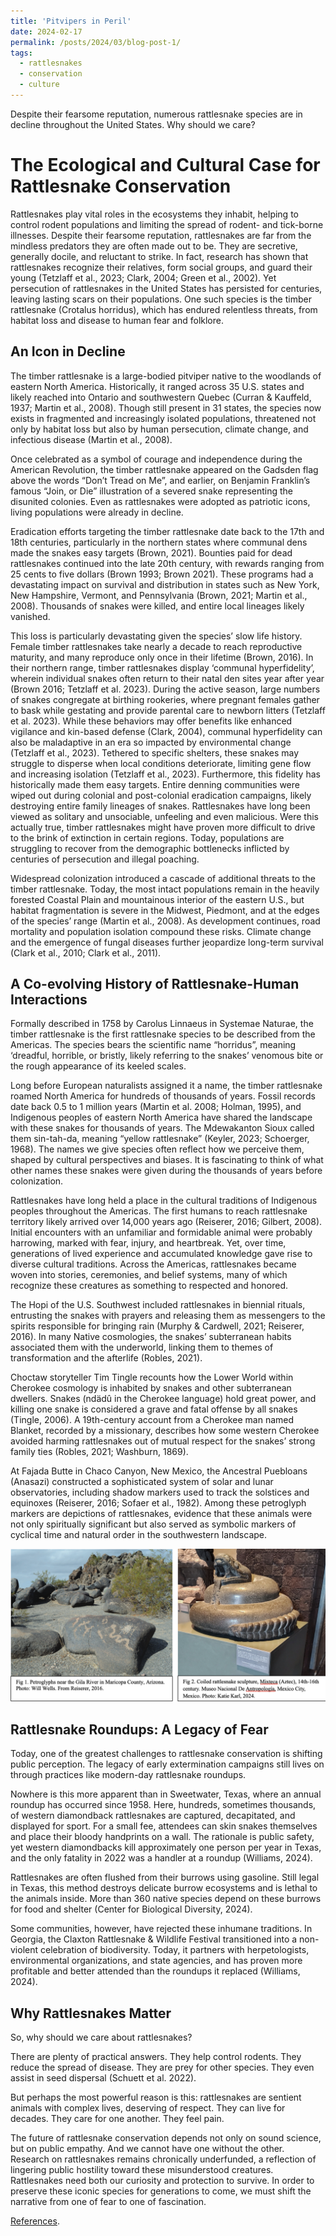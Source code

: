 ```yaml
---
title: 'Pitvipers in Peril'
date: 2024-02-17
permalink: /posts/2024/03/blog-post-1/
tags:
  - rattlesnakes
  - conservation
  - culture
---
```


Despite their fearsome reputation, numerous rattlesnake species are in decline throughout the United States. Why should we care?

The Ecological and Cultural Case for Rattlesnake Conservation
======
Rattlesnakes play vital roles in the ecosystems they inhabit, helping to control rodent populations and limiting the spread of rodent- and tick-borne illnesses. Despite their fearsome reputation, rattlesnakes are far from the mindless predators they are often made out to be. They are secretive, generally docile, and reluctant to strike. In fact, research has shown that rattlesnakes recognize their relatives, form social groups, and guard their young (Tetzlaff et al., 2023; Clark, 2004; Green et al., 2002).
Yet persecution of rattlesnakes in the United States has persisted for centuries, leaving lasting scars on their populations. One such species is the timber rattlesnake (Crotalus horridus), which has endured relentless threats, from habitat loss and disease to human fear and folklore.

An Icon in Decline
------
The timber rattlesnake is a large-bodied pitviper native to the woodlands of eastern North America. Historically, it ranged across 35 U.S. states and likely reached into Ontario and southwestern Quebec (Curran & Kauffeld, 1937; Martin et al., 2008). Though still present in 31 states, the species now exists in fragmented and increasingly isolated populations, threatened not only by habitat loss but also by human persecution, climate change, and infectious disease (Martin et al., 2008).

Once celebrated as a symbol of courage and independence during the American Revolution, the timber rattlesnake appeared on the Gadsden flag above the words “Don’t Tread on Me”, and earlier, on Benjamin Franklin’s famous “Join, or Die” illustration of a severed snake representing the disunited colonies. Even as rattlesnakes were adopted as patriotic icons, living populations were already in decline.

Eradication efforts targeting the timber rattlesnake date back to the 17th and 18th centuries, particularly in the northern states where communal dens made the snakes easy targets (Brown, 2021). Bounties paid for dead rattlesnakes continued into the late 20th century, with rewards ranging from 25 cents to five dollars (Brown 1993; Brown 2021). These programs had a devastating impact on survival and distribution in states such as New York, New Hampshire, Vermont, and Pennsylvania (Brown, 2021; Martin et al., 2008). Thousands of snakes were killed, and entire local lineages likely vanished.

This loss is particularly devastating given the species’ slow life history. Female timber rattlesnakes take nearly a decade to reach reproductive maturity, and many reproduce only once in their lifetime (Brown, 2016). In their northern range, timber rattlesnakes display ‘communal hyperfidelity’, wherein individual snakes often return to their natal den sites year after year (Brown 2016; Tetzlaff et al. 2023). During the active season, large numbers of snakes congregate at birthing rookeries, where pregnant females gather to bask while gestating and provide parental care to newborn litters (Tetzlaff et al. 2023). 
While these behaviors may offer benefits like enhanced vigilance and kin-based defense (Clark, 2004), communal hyperfidelity can also be maladaptive in an era so impacted by environmental change (Tetzlaff et al., 2023). Tethered to specific shelters, these snakes may struggle to disperse when local conditions deteriorate, limiting gene flow and increasing isolation (Tetzlaff et al., 2023). Furthermore, this fidelity has historically made them easy targets. Entire denning communities were wiped out during colonial and post-colonial eradication campaigns, likely destroying entire family lineages of snakes. Rattlesnakes have long been viewed as solitary and unsociable, unfeeling and even malicious. Were this actually true, timber rattlesnakes might have proven more difficult to drive to the brink of extinction in certain regions. Today, populations are struggling to recover from the demographic bottlenecks inflicted by centuries of persecution and illegal poaching.

Widespread colonization introduced a cascade of additional threats to the timber rattlesnake. Today, the most intact populations remain in the heavily forested Coastal Plain and mountainous interior of the eastern U.S., but habitat fragmentation is severe in the Midwest, Piedmont, and at the edges of the species’ range (Martin et al., 2008). As development continues, road mortality and population isolation compound these risks. Climate change and the emergence of fungal diseases further jeopardize long-term survival (Clark et al., 2010; Clark et al., 2011).

A Co-evolving History of Rattlesnake-Human Interactions
------
Formally described in 1758 by Carolus Linnaeus in Systemae Naturae, the timber rattlesnake is the first rattlesnake species to be described from the Americas. The species bears the scientific name “horridus”, meaning ‘dreadful, horrible, or bristly, likely referring to the snakes’ venomous bite or the rough appearance of its keeled scales. 

Long before European naturalists assigned it a name, the timber rattlesnake roamed North America for hundreds of thousands of years. Fossil records date back 0.5 to 1 million years (Martin et al. 2008; Holman, 1995), and Indigenous peoples of eastern North America have shared the landscape with these snakes for thousands of years. The Mdewakanton Sioux called them sin-tah-da, meaning “yellow rattlesnake” (Keyler, 2023; Schoerger, 1968). The names we give species often reflect how we perceive them, shaped by cultural perspectives and biases. It is fascinating to think of what other names these snakes were given during the thousands of years before colonization.

Rattlesnakes have long held a place in the cultural traditions of Indigenous peoples throughout the Americas. The first humans to reach rattlesnake territory likely arrived over 14,000 years ago (Reiserer, 2016; Gilbert, 2008). Initial encounters with an unfamiliar and formidable animal were probably harrowing, marked with fear, injury, and heartbreak. Yet, over time, generations of lived experience and accumulated knowledge gave rise to diverse cultural traditions. Across the Americas, rattlesnakes became woven into stories, ceremonies, and belief systems, many of which recognize these creatures as something to respected and honored.

The Hopi of the U.S. Southwest included rattlesnakes in biennial rituals, entrusting the snakes with prayers and releasing them as messengers to the spirits responsible for bringing rain (Murphy & Cardwell, 2021; Reiserer, 2016). In many Native cosmologies, the snakes’ subterranean habits associated them with the underworld, linking them to themes of transformation and the afterlife (Robles, 2021).
  
Choctaw storyteller Tim Tingle recounts how the Lower World within Cherokee cosmology is inhabited by snakes and other subterranean dwellers. Snakes (ndädû in the Cherokee language) hold great power, and killing one snake is considered a grave and fatal offense by all snakes (Tingle, 2006). A 19th-century account from a Cherokee man named Blanket, recorded by a missionary, describes how some western Cherokee avoided harming rattlesnakes out of mutual respect for the snakes’ strong family ties (Robles, 2021; Washburn, 1869). 
  
At Fajada Butte in Chaco Canyon, New Mexico, the Ancestral Puebloans (Anasazi) constructed a sophisticated system of solar and lunar observatories, including shadow markers used to track the solstices and equinoxes (Reiserer, 2016; Sofaer et al., 1982). Among these petroglyph markers are depictions of rattlesnakes, evidence that these animals were not only spiritually significant but also served as symbolic markers of cyclical time and natural order in the southwestern landscape.

![](/images/rattlesnake_fig.png)


Rattlesnake Roundups: A Legacy of Fear
------
Today, one of the greatest challenges to rattlesnake conservation is shifting public perception. The legacy of early extermination campaigns still lives on through practices like modern-day rattlesnake roundups. 

Nowhere is this more apparent than in Sweetwater, Texas, where an annual roundup has occurred since 1958. Here, hundreds, sometimes thousands, of western diamondback rattlesnakes are captured, decapitated, and displayed for sport. For a small fee, attendees can skin snakes themselves and place their bloody handprints on a wall. The rationale is public safety, yet western diamondbacks kill approximately one person per year in Texas, and the only fatality in 2022 was a handler at a roundup (Williams, 2024).

Rattlesnakes are often flushed from their burrows using gasoline. Still legal in Texas, this method destroys delicate burrow ecosystems and is lethal to the animals inside. More than 360 native species depend on these burrows for food and shelter (Center for Biological Diversity, 2024).

Some communities, however, have rejected these inhumane traditions. In Georgia, the Claxton Rattlesnake & Wildlife Festival transitioned into a non-violent celebration of biodiversity. Today, it partners with herpetologists, environmental organizations, and state agencies, and has proven more profitable and better attended than the roundups it replaced (Williams, 2024). 

Why Rattlesnakes Matter
------
So, why should we care about rattlesnakes?

There are plenty of practical answers. They help control rodents. They reduce the spread of disease. They are prey for other species. They even assist in seed dispersal (Schuett et al. 2022).

But perhaps the most powerful reason is this: rattlesnakes are sentient animals with complex lives, deserving of respect. They can live for decades. They care for one another. They feel pain.

The future of rattlesnake conservation depends not only on sound science, but on public empathy. And we cannot have one without the other. Research on rattlesnakes remains chronically underfunded, a reflection of lingering public hostility toward these misunderstood creatures. Rattlesnakes need both our curiosity and protection to survive. In order to preserve these iconic species for generations to come, we must shift the narrative from one of fear to one of fascination. 

[References](/files/pitviper_refs.pdf).
